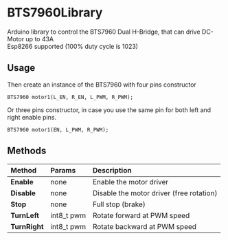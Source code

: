 # BTS7960Library
Arduino library to control the BTS7960 Dual H-Bridge, that can drive DC-Motor up to 43A  
Esp8266 supported (100% duty cycle is 1023)

## Usage
Then create an instance of the BTS7960 with four pins constructor
```
BTS7960 motor1(L_EN, R_EN, L_PWM, R_PWM);
```

Or three pins constructor, in case you use the same pin for both left and right enable pins.
```
BTS7960 motor1(EN, L_PWM, R_PWM);
```

## Methods

|Method | Params  | Description
| :----- | :---------- | :------
|**Enable** |   none | Enable the motor driver
|**Disable** |  none | Disable the motor driver (free rotation)
|**Stop** |     none  | Full stop (brake)
|**TurnLeft** | int8_t pwm  | Rotate forward at PWM speed
|**TurnRight** | int8_t pwm  | Rotate backward at PWM speed
